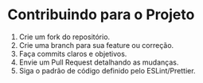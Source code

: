 # Contribuindo para o Projeto

1. Crie um fork do repositório.
2. Crie uma branch para sua feature ou correção.
3. Faça commits claros e objetivos.
4. Envie um Pull Request detalhando as mudanças.
5. Siga o padrão de código definido pelo ESLint/Prettier.
